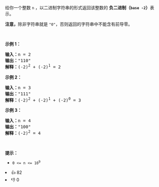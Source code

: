 <p>给你一个整数 <code>n</code> ，以二进制字符串的形式返回该整数的 <strong>负二进制（<code>base -2</code>）</strong>表示。</p>

<p><strong>注意，</strong>除非字符串就是&nbsp;<code>"0"</code>，否则返回的字符串中不能含有前导零。</p>

<p>&nbsp;</p>

<p><strong>示例 1：</strong></p>

<pre>
<strong>输入：</strong>n = 2
<strong>输出：</strong>"110"
<strong>解释：</strong>(-2)<sup>2</sup> + (-2)<sup>1</sup> = 2
</pre>

<p><strong>示例 2：</strong></p>

<pre>
<strong>输入：</strong>n = 3
<strong>输出：</strong>"111"
<strong>解释：</strong>(-2)<sup>2</sup> + (-2)<sup>1</sup> + (-2)<sup>0</sup> = 3
</pre>

<p><strong>示例 3：</strong></p>

<pre>
<strong>输入：</strong>n = 4
<strong>输出：</strong>"100"
<strong>解释：</strong>(-2)<sup>2</sup> = 4
</pre>

<p>&nbsp;</p>

<p><strong>提示：</strong></p>

<ul> 
 <li><code>0 &lt;= n &lt;= 10<sup>9</sup></code></li> 
</ul>

<div><li>👍 82</li><li>👎 0</li></div>